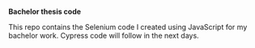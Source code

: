 **Bachelor thesis code**

This repo contains the Selenium code I created using JavaScript for my bachelor work. Cypress code will follow in the next days.
